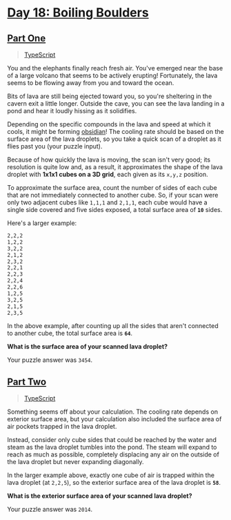 # [Day 18: Boiling Boulders](https://adventofcode.com/2022/day/18)

## [Part One](https://adventofcode.com/2022/day/18#part1)

> [TypeScript](/solutions/typescript/2022/18/src/p1.ts)

You and the elephants finally reach fresh air. You've emerged near the base of a
large volcano that seems to be actively erupting! Fortunately, the lava seems to
be flowing away from you and toward the ocean.

Bits of lava are still being ejected toward you, so you're sheltering in the
cavern exit a little longer. Outside the cave, you can see the lava landing in a
pond and hear it loudly hissing as it solidifies.

Depending on the specific compounds in the lava and speed at which it cools, it
might be forming [obsidian](https://en.wikipedia.org/wiki/Obsidian)! The cooling
rate should be based on the surface area of the lava droplets, so you take a
quick scan of a droplet as it flies past you (your puzzle input).

Because of how quickly the lava is moving, the scan isn't very good; its
resolution is quite low and, as a result, it approximates the shape of the lava
droplet with **1x1x1 cubes on a 3D grid**, each given as its `x,y,z` position.

To approximate the surface area, count the number of sides of each cube that are
not immediately connected to another cube. So, if your scan were only two
adjacent cubes like `1,1,1` and `2,1,1`, each cube would have a single side
covered and five sides exposed, a total surface area of **`10`** sides.

Here's a larger example:

```txt
2,2,2
1,2,2
3,2,2
2,1,2
2,3,2
2,2,1
2,2,3
2,2,4
2,2,6
1,2,5
3,2,5
2,1,5
2,3,5
```

In the above example, after counting up all the sides that aren't connected to
another cube, the total surface area is **`64`**.

<!--lint ignore no-emphasis-as-heading-->

**What is the surface area of your scanned lava droplet?**

Your puzzle answer was `3454`.

## [Part Two](https://adventofcode.com/2022/day/18#part2)

> [TypeScript](/solutions/typescript/2022/18/src/p2.ts)

Something seems off about your calculation. The cooling rate depends on exterior
surface area, but your calculation also included the surface area of air pockets
trapped in the lava droplet.

Instead, consider only cube sides that could be reached by the water and steam
as the lava droplet tumbles into the pond. The steam will expand to reach as
much as possible, completely displacing any air on the outside of the lava
droplet but never expanding diagonally.

In the larger example above, exactly one cube of air is trapped within the lava
droplet (at `2,2,5`), so the exterior surface area of the lava droplet is
**`58`**.

<!--lint ignore no-emphasis-as-heading-->

**What is the exterior surface area of your scanned lava droplet?**

Your puzzle answer was `2014`.
